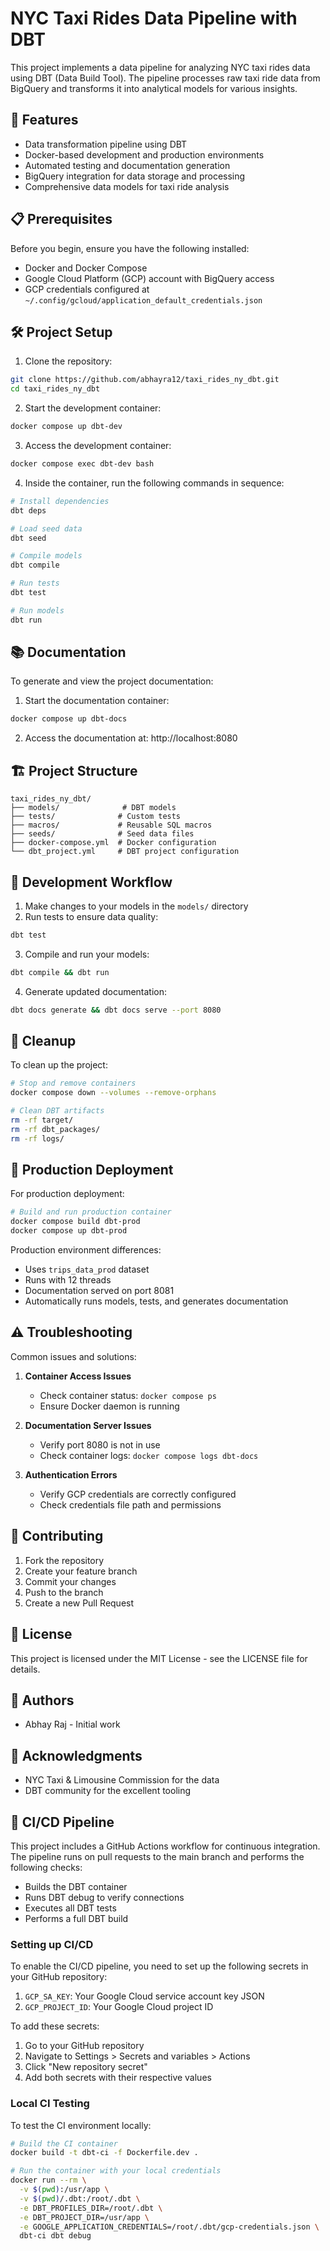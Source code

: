 # NYC Taxi Rides Data Pipeline with DBT

This project implements a data pipeline for analyzing NYC taxi rides data using DBT (Data Build Tool). The pipeline processes raw taxi ride data from BigQuery and transforms it into analytical models for various insights.

## 🚀 Features

- Data transformation pipeline using DBT
- Docker-based development and production environments
- Automated testing and documentation generation
- BigQuery integration for data storage and processing
- Comprehensive data models for taxi ride analysis

## 📋 Prerequisites

Before you begin, ensure you have the following installed:
- Docker and Docker Compose
- Google Cloud Platform (GCP) account with BigQuery access
- GCP credentials configured at `~/.config/gcloud/application_default_credentials.json`

## 🛠️ Project Setup

1. Clone the repository:
```bash
git clone https://github.com/abhayra12/taxi_rides_ny_dbt.git
cd taxi_rides_ny_dbt
```

2. Start the development container:
```bash
docker compose up dbt-dev
```

3. Access the development container:
```bash
docker compose exec dbt-dev bash
```

4. Inside the container, run the following commands in sequence:
```bash
# Install dependencies
dbt deps

# Load seed data
dbt seed

# Compile models
dbt compile

# Run tests
dbt test

# Run models
dbt run
```

## 📚 Documentation

To generate and view the project documentation:

1. Start the documentation container:
```bash
docker compose up dbt-docs
```

2. Access the documentation at: http://localhost:8080

## 🏗️ Project Structure

```
taxi_rides_ny_dbt/
├── models/              # DBT models
├── tests/              # Custom tests
├── macros/             # Reusable SQL macros
├── seeds/              # Seed data files
├── docker-compose.yml  # Docker configuration
└── dbt_project.yml     # DBT project configuration
```

## 🔧 Development Workflow

1. Make changes to your models in the `models/` directory
2. Run tests to ensure data quality:
```bash
dbt test
```
3. Compile and run your models:
```bash
dbt compile && dbt run
```
4. Generate updated documentation:
```bash
dbt docs generate && dbt docs serve --port 8080
```

## 🧹 Cleanup

To clean up the project:

```bash
# Stop and remove containers
docker compose down --volumes --remove-orphans

# Clean DBT artifacts
rm -rf target/
rm -rf dbt_packages/
rm -rf logs/
```

## 🚀 Production Deployment

For production deployment:

```bash
# Build and run production container
docker compose build dbt-prod
docker compose up dbt-prod
```

Production environment differences:
- Uses `trips_data_prod` dataset
- Runs with 12 threads
- Documentation served on port 8081
- Automatically runs models, tests, and generates documentation

## ⚠️ Troubleshooting

Common issues and solutions:

1. **Container Access Issues**
   - Check container status: `docker compose ps`
   - Ensure Docker daemon is running

2. **Documentation Server Issues**
   - Verify port 8080 is not in use
   - Check container logs: `docker compose logs dbt-docs`

3. **Authentication Errors**
   - Verify GCP credentials are correctly configured
   - Check credentials file path and permissions

## 🤝 Contributing

1. Fork the repository
2. Create your feature branch
3. Commit your changes
4. Push to the branch
5. Create a new Pull Request

## 📝 License

This project is licensed under the MIT License - see the LICENSE file for details.

## 👥 Authors

- Abhay Raj - Initial work

## 🙏 Acknowledgments

- NYC Taxi & Limousine Commission for the data
- DBT community for the excellent tooling

## 🚀 CI/CD Pipeline

This project includes a GitHub Actions workflow for continuous integration. The pipeline runs on pull requests to the main branch and performs the following checks:

- Builds the DBT container
- Runs DBT debug to verify connections
- Executes all DBT tests
- Performs a full DBT build

### Setting up CI/CD

To enable the CI/CD pipeline, you need to set up the following secrets in your GitHub repository:

1. `GCP_SA_KEY`: Your Google Cloud service account key JSON
2. `GCP_PROJECT_ID`: Your Google Cloud project ID

To add these secrets:
1. Go to your GitHub repository
2. Navigate to Settings > Secrets and variables > Actions
3. Click "New repository secret"
4. Add both secrets with their respective values

### Local CI Testing

To test the CI environment locally:

```bash
# Build the CI container
docker build -t dbt-ci -f Dockerfile.dev .

# Run the container with your local credentials
docker run --rm \
  -v $(pwd):/usr/app \
  -v $(pwd)/.dbt:/root/.dbt \
  -e DBT_PROFILES_DIR=/root/.dbt \
  -e DBT_PROJECT_DIR=/usr/app \
  -e GOOGLE_APPLICATION_CREDENTIALS=/root/.dbt/gcp-credentials.json \
  dbt-ci dbt debug
```
